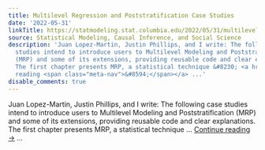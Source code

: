 ```yaml
---
title: Multilevel Regression and Poststratification Case Studies
date: '2022-05-31'
linkTitle: https://statmodeling.stat.columbia.edu/2022/05/31/multilevel-regression-and-poststratification-case-studies/
source: Statistical Modeling, Causal Inference, and Social Science
description: 'Juan Lopez-Martin, Justin Phillips, and I write: The following case
  studies intend to introduce users to Multilevel Modeling and Poststratification
  (MRP) and some of its extensions, providing reusable code and clear explanations.
  The first chapter presents MRP, a statistical technique &#8230; <a href="https://statmodeling.stat.columbia.edu/2022/05/31/multilevel-regression-and-poststratification-case-studies/">Continue
  reading <span class="meta-nav">&#8594;</span></a> ...'
disable_comments: true
---
```

Juan Lopez-Martin, Justin Phillips, and I write: The following case studies intend to introduce users to Multilevel Modeling and Poststratification (MRP) and some of its extensions, providing reusable code and clear explanations. The first chapter presents MRP, a statistical technique &#8230; <a href="https://statmodeling.stat.columbia.edu/2022/05/31/multilevel-regression-and-poststratification-case-studies/">Continue reading <span class="meta-nav">&#8594;</span></a> ...